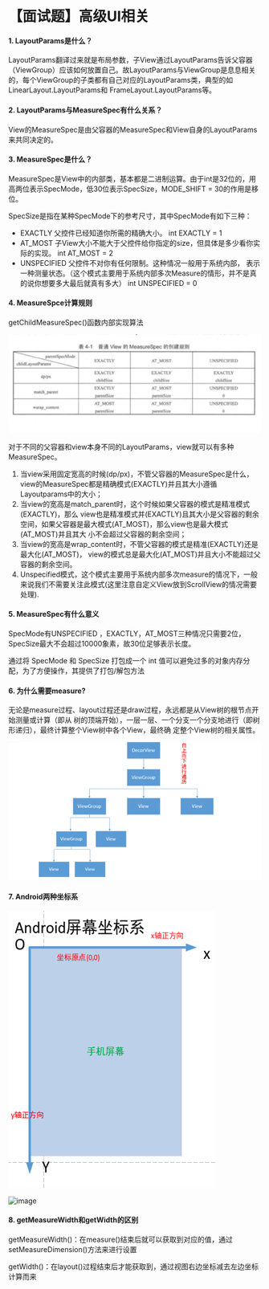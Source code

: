

# 【面试题】高级UI相关

#### 1. LayoutParams是什么？ 

LayoutParams翻译过来就是布局参数，子View通过LayoutParams告诉父容器（ViewGroup）应该如何放置自己。故LayoutParams与ViewGroup是息息相关的，每个ViewGroup的子类都有自己对应的LayoutParams类，典型的如LinearLayout.LayoutParams和 FrameLayout.LayoutParams等。

#### 2. LayoutParams与MeasureSpec有什么关系？

View的MeasureSpec是由父容器的MeasureSpec和View自身的LayoutParams来共同决定的。

#### 3. MeasureSpec是什么？

MeasureSpec是View中的内部类，基本都是二进制运算。由于int是32位的，用高两位表示SpecMode，低30位表示SpecSize，MODE_SHIFT = 30的作用是移位。

SpecSize是指在某种SpecMode下的参考尺寸，其中SpecMode有如下三种：

* EXACTLY 父控件已经知道你所需的精确大小。 int EXACTLY = 1
* AT_MOST 子View大小不能大于父控件给你指定的size，但具体是多少看你实际的实现。 int AT_MOST = 2
* UNSPECIFIED 父控件不对你有任何限制。这种情况一般用于系统内部， 表示一种测量状态。（这个模式主要用于系统内部多次Measure的情形，并不是真的说你想要多大最后就真有多大） int UNSPECIFIED = 0

#### 4. MeasureSpce计算规则

getChildMeasureSpec()函数内部实现算法

![image](..\images\MeasureSpec计算规则.png)

对于不同的父容器和view本身不同的LayoutParams，view就可以有多种MeasureSpec。 

1. 当view采用固定宽高的时候(dp/px)，不管父容器的MeasureSpec是什么，view的MeasureSpec都是精确模式(EXACTLY)并且其大小遵循 Layoutparams中的大小； 
2. 当view的宽高是match_parent时，这个时候如果父容器的模式是精准模式(EXACTLY)，那么 view也是精准模式并(EXACTLY)且其大小是父容器的剩余空间，如果父容器是最大模式(AT_MOST)，那么view也是最大模式(AT_MOST)并且其大 小不会超过父容器的剩余空间； 
3. 当view的宽高是wrap_content时，不管父容器的模式是精准(EXACTLY)还是最大化(AT_MOST)， view的模式总是最大化(AT_MOST)并且大小不能超过父容器的剩余空间。 
4. Unspecified模式，这个模式主要用于系统内部多次measure的情况下，一般来说我们不需要关注此模式(这里注意自定义View放到ScrollView的情况需要处理).

#### 5. MeasureSpec有什么意义

SpecMode有UNSPECIFIED ，EXACTLY，AT_MOST三种情况只需要2位，SpecSize最大不会超过10000象素，故30位足够表示长度。

通过将 SpecMode 和 SpecSize 打包成一个 int 值可以避免过多的对象内存分配，为了方便操作，其提供了打包/解包方法

#### 6. 为什么需要measure?

无论是measure过程、layout过程还是draw过程，永远都是从View树的根节点开始测量或计算（即从
树的顶端开始），一层一层、一个分支一个分支地进行（即树形递归），最终计算整个View树中各个View，最终确
定整个View树的相关属性。

![image](..\images\View层级结构.png)

#### 7. Android两种坐标系

![image](..\images\Android屏幕坐标系.png)

![image](C:\DevelopmentTools\GitHub\note\images\Android视图坐标系.png)

#### 8. getMeasureWidth和getWidth的区别

getMeasureWidth()：在measure()结束后就可以获取到对应的值，通过setMeasureDimension()方法来进行设置

getWidth()：在layout()过程结束后才能获取到，通过视图右边坐标减去左边坐标计算而来

